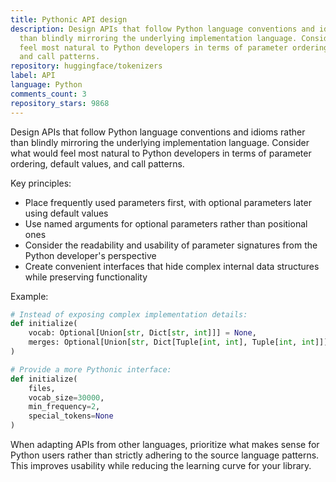 ```yaml
---
title: Pythonic API design
description: Design APIs that follow Python language conventions and idioms rather
  than blindly mirroring the underlying implementation language. Consider what would
  feel most natural to Python developers in terms of parameter ordering, default values,
  and call patterns.
repository: huggingface/tokenizers
label: API
language: Python
comments_count: 3
repository_stars: 9868
---
```


Design APIs that follow Python language conventions and idioms rather than blindly mirroring the underlying implementation language. Consider what would feel most natural to Python developers in terms of parameter ordering, default values, and call patterns.

Key principles:
- Place frequently used parameters first, with optional parameters later using default values
- Use named arguments for optional parameters rather than positional ones
- Consider the readability and usability of parameter signatures from the Python developer's perspective
- Create convenient interfaces that hide complex internal data structures while preserving functionality

Example:
```python
# Instead of exposing complex implementation details:
def initialize(
    vocab: Optional[Union[str, Dict[str, int]]] = None,
    merges: Optional[Union[str, Dict[Tuple[int, int], Tuple[int, int]]]] = None,
)

# Provide a more Pythonic interface:
def initialize(
    files, 
    vocab_size=30000,
    min_frequency=2,
    special_tokens=None
)
```

When adapting APIs from other languages, prioritize what makes sense for Python users rather than strictly adhering to the source language patterns. This improves usability while reducing the learning curve for your library.
